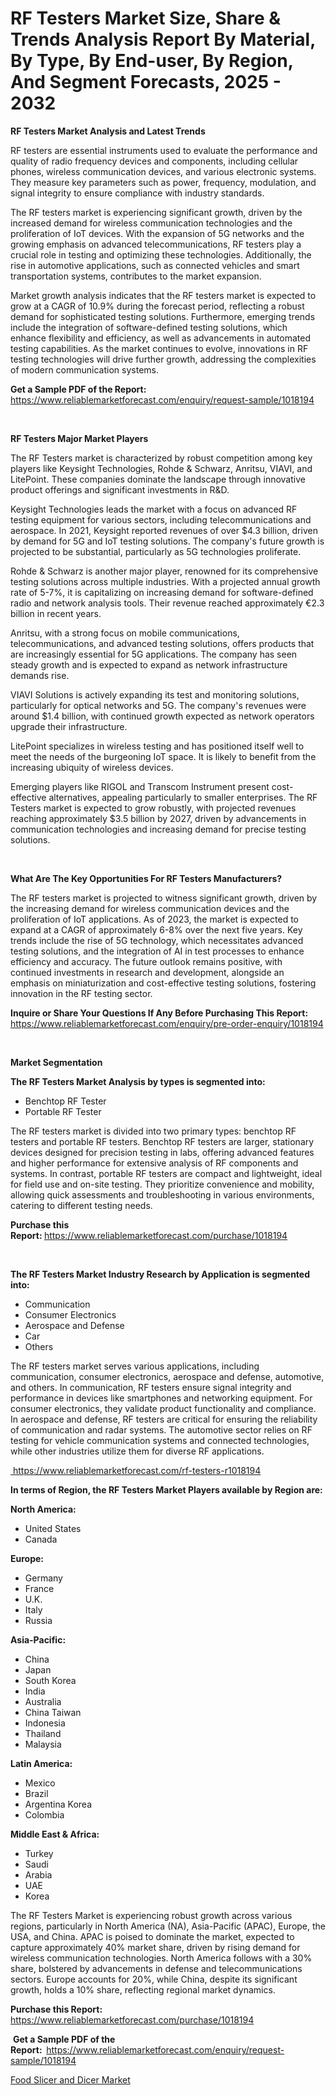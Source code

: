 <p><h1>RF Testers Market Size, Share & Trends Analysis Report By Material, By Type, By End-user, By Region, And Segment Forecasts, 2025 - 2032</h1></p><p><strong>RF Testers Market Analysis and Latest Trends</strong></p>
<p><p>RF testers are essential instruments used to evaluate the performance and quality of radio frequency devices and components, including cellular phones, wireless communication devices, and various electronic systems. They measure key parameters such as power, frequency, modulation, and signal integrity to ensure compliance with industry standards. </p><p>The RF testers market is experiencing significant growth, driven by the increased demand for wireless communication technologies and the proliferation of IoT devices. With the expansion of 5G networks and the growing emphasis on advanced telecommunications, RF testers play a crucial role in testing and optimizing these technologies. Additionally, the rise in automotive applications, such as connected vehicles and smart transportation systems, contributes to the market expansion. </p><p>Market growth analysis indicates that the RF testers market is expected to grow at a CAGR of 10.9% during the forecast period, reflecting a robust demand for sophisticated testing solutions. Furthermore, emerging trends include the integration of software-defined testing solutions, which enhance flexibility and efficiency, as well as advancements in automated testing capabilities. As the market continues to evolve, innovations in RF testing technologies will drive further growth, addressing the complexities of modern communication systems.</p></p>
<p><strong>Get a Sample PDF of the Report:&nbsp;</strong> <a href="https://www.reliablemarketforecast.com/enquiry/request-sample/1018194?utm_campaign=2602&utm_medium=2&utm_source=Github&utm_content=ia&utm_term=21022025&utm_id=rf-testers">https://www.reliablemarketforecast.com/enquiry/request-sample/1018194</a></p>
<p>&nbsp;</p>
<p><strong>RF Testers Major Market Players</strong></p>
<p><p>The RF Testers market is characterized by robust competition among key players like Keysight Technologies, Rohde & Schwarz, Anritsu, VIAVI, and LitePoint. These companies dominate the landscape through innovative product offerings and significant investments in R&D.</p><p>Keysight Technologies leads the market with a focus on advanced RF testing equipment for various sectors, including telecommunications and aerospace. In 2021, Keysight reported revenues of over $4.3 billion, driven by demand for 5G and IoT testing solutions. The company's future growth is projected to be substantial, particularly as 5G technologies proliferate.</p><p>Rohde & Schwarz is another major player, renowned for its comprehensive testing solutions across multiple industries. With a projected annual growth rate of 5-7%, it is capitalizing on increasing demand for software-defined radio and network analysis tools. Their revenue reached approximately €2.3 billion in recent years.</p><p>Anritsu, with a strong focus on mobile communications, telecommunications, and advanced testing solutions, offers products that are increasingly essential for 5G applications. The company has seen steady growth and is expected to expand as network infrastructure demands rise.</p><p>VIAVI Solutions is actively expanding its test and monitoring solutions, particularly for optical networks and 5G. The company's revenues were around $1.4 billion, with continued growth expected as network operators upgrade their infrastructure.</p><p>LitePoint specializes in wireless testing and has positioned itself well to meet the needs of the burgeoning IoT space. It is likely to benefit from the increasing ubiquity of wireless devices.</p><p>Emerging players like RIGOL and Transcom Instrument present cost-effective alternatives, appealing particularly to smaller enterprises. The RF Testers market is expected to grow robustly, with projected revenues reaching approximately $3.5 billion by 2027, driven by advancements in communication technologies and increasing demand for precise testing solutions.</p></p>
<p>&nbsp;</p>
<p><strong>What Are The Key Opportunities For RF Testers Manufacturers?</strong></p>
<p><p>The RF testers market is projected to witness significant growth, driven by the increasing demand for wireless communication devices and the proliferation of IoT applications. As of 2023, the market is expected to expand at a CAGR of approximately 6-8% over the next five years. Key trends include the rise of 5G technology, which necessitates advanced testing solutions, and the integration of AI in test processes to enhance efficiency and accuracy. The future outlook remains positive, with continued investments in research and development, alongside an emphasis on miniaturization and cost-effective testing solutions, fostering innovation in the RF testing sector.</p></p>
<p><strong>Inquire or Share Your Questions If Any Before Purchasing This Report:</strong> <a href="https://www.reliablemarketforecast.com/enquiry/pre-order-enquiry/1018194?utm_campaign=2602&utm_medium=2&utm_source=Github&utm_content=ia&utm_term=21022025&utm_id=rf-testers">https://www.reliablemarketforecast.com/enquiry/pre-order-enquiry/1018194</a></p>
<p>&nbsp;</p>
<p><strong>Market Segmentation</strong></p>
<p><strong>The RF Testers Market Analysis by types is segmented into:</strong></p>
<p><ul><li>Benchtop RF Tester</li><li>Portable RF Tester</li></ul></p>
<p><p>The RF testers market is divided into two primary types: benchtop RF testers and portable RF testers. Benchtop RF testers are larger, stationary devices designed for precision testing in labs, offering advanced features and higher performance for extensive analysis of RF components and systems. In contrast, portable RF testers are compact and lightweight, ideal for field use and on-site testing. They prioritize convenience and mobility, allowing quick assessments and troubleshooting in various environments, catering to different testing needs.</p></p>
<p><strong>Purchase this Report:&nbsp;</strong><a href="https://www.reliablemarketforecast.com/purchase/1018194?utm_campaign=2602&utm_medium=2&utm_source=Github&utm_content=ia&utm_term=21022025&utm_id=rf-testers">https://www.reliablemarketforecast.com/purchase/1018194</a></p>
<p>&nbsp;</p>
<p><strong>The RF Testers Market Industry Research by Application is segmented into:</strong></p>
<p><ul><li>Communication</li><li>Consumer Electronics</li><li>Aerospace and Defense</li><li>Car</li><li>Others</li></ul></p>
<p><p>The RF testers market serves various applications, including communication, consumer electronics, aerospace and defense, automotive, and others. In communication, RF testers ensure signal integrity and performance in devices like smartphones and networking equipment. For consumer electronics, they validate product functionality and compliance. In aerospace and defense, RF testers are critical for ensuring the reliability of communication and radar systems. The automotive sector relies on RF testing for vehicle communication systems and connected technologies, while other industries utilize them for diverse RF applications.</p></p>
<p><a href="https://www.reliablemarketforecast.com/rf-testers-r1018194?utm_campaign=2602&utm_medium=2&utm_source=Github&utm_content=ia&utm_term=21022025&utm_id=rf-testers">&nbsp;https://www.reliablemarketforecast.com/rf-testers-r1018194</a></p>
<p><strong>In terms of Region, the RF Testers Market Players available by Region are:</strong></p>
<p>
    <p> <strong> North America: </strong>
        <ul>
            <li>United States</li>
            <li>Canada</li>
        </ul>
        </p> 
    <p> <strong> Europe: </strong>
        <ul>
            <li>Germany</li>
            <li>France</li>
            <li>U.K.</li>
            <li>Italy</li>
            <li>Russia</li>
        </ul>
        </p> 
    <p> <strong> Asia-Pacific: </strong>
        <ul>
            <li>China</li>
            <li>Japan</li>
            <li>South Korea</li>
            <li>India</li>
            <li>Australia</li>
            <li>China Taiwan</li>
            <li>Indonesia</li>
            <li>Thailand</li>
            <li>Malaysia</li>
        </ul>
        </p> 
    <p> <strong> Latin America: </strong>
        <ul>
            <li>Mexico</li>
            <li>Brazil</li>
            <li>Argentina Korea</li>
            <li>Colombia</li>
        </ul>
        </p> 
    <p> <strong> Middle East & Africa: </strong>
        <ul>
            <li>Turkey</li>
            <li>Saudi</li>
            <li>Arabia</li>
            <li>UAE</li>
            <li>Korea</li>
        </ul>
    </p>
    </p>
<p><p>The RF Testers Market is experiencing robust growth across various regions, particularly in North America (NA), Asia-Pacific (APAC), Europe, the USA, and China. APAC is poised to dominate the market, expected to capture approximately 40% market share, driven by rising demand for wireless communication technologies. North America follows with a 30% share, bolstered by advancements in defense and telecommunications sectors. Europe accounts for 20%, while China, despite its significant growth, holds a 10% share, reflecting regional market dynamics.</p></p>
<p><strong>Purchase this Report: </strong><a href="https://www.reliablemarketforecast.com/purchase/1018194?utm_campaign=2602&utm_medium=2&utm_source=Github&utm_content=ia&utm_term=21022025&utm_id=rf-testers">https://www.reliablemarketforecast.com/purchase/1018194</a></p>
<p>&nbsp;<strong>Get a Sample PDF of the Report:&nbsp;&nbsp;</strong><a href="https://www.reliablemarketforecast.com/enquiry/request-sample/1018194?utm_campaign=2602&utm_medium=2&utm_source=Github&utm_content=ia&utm_term=21022025&utm_id=rf-testers">https://www.reliablemarketforecast.com/enquiry/request-sample/1018194</a></p>
<p><strong></strong></p>
<p><p><a href="https://github.com/gethunsides/Market-Research-Report-List-1/blob/main/food-slicer-and-dicer-market.md?utm_campaign=2602&utm_medium=2&utm_source=Github&utm_content=ia&utm_term=21022025&utm_id=rf-testers">Food Slicer and Dicer Market</a></p></p>